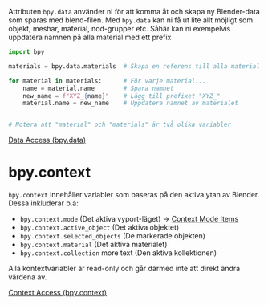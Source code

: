 Attributen `bpy.data` använder ni för att komma åt och skapa ny Blender-data som sparas med blend-filen. Med `bpy.data` kan ni få ut lite allt möjligt som objekt, meshar, material, nod-grupper etc. Såhär kan ni exempelvis uppdatera namnen på alla material med ett prefix
```python
import bpy

materials = bpy.data.materials  # Skapa en referens till alla material

for material in materials:      # För varje material...
	name = material.name        # Spara namnet
	new_name = f"XYZ_{name}"    # Lägg till prefixet "XYZ_"
	material.name = new_name    # Uppdatera namnet av materialet


# Notera att "material" och "materials" är två olika variabler
```
[Data Access (bpy.data)](https://docs.blender.org/api/current/bpy.data.html#module-bpy.data)
# bpy.context
`bpy.context` innehåller variabler som baseras på den aktiva ytan av Blender. Dessa inkluderar b.a:
* `bpy.context.mode` (Det aktiva vyport-läget) -> [Context Mode Items](https://docs.blender.org/api/current/bpy_types_enum_items/context_mode_items.html#rna-enum-context-mode-items)
* `bpy.context.active_object` (Det aktiva objektet)
* `bpy.context.selected_objects` (De markerade objekten)
* `bpy.context.material` (Det aktiva materialet)
* `bpy.context.collection` more text (Den aktiva kollektionen)

Alla kontextvariabler är read-only och går därmed inte att direkt ändra värdena av.

[Context Access (bpy.context)](https://docs.blender.org/api/current/bpy.context.html#module-bpy.context)